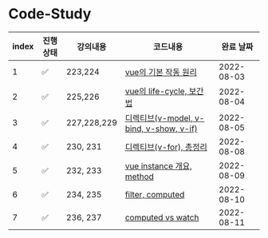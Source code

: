 # Code-Study

| index | 진행상태           | 강의내용    | 코드내용                                                  | 완료 날짜  |
| ----- | ------------------ | ----------- | --------------------------------------------------------- | ---------- |
| 1     | :white_check_mark: | 223,224     | [vue의 기본 작동 원리](8월/3일/README.md)                    | 2022-08-03 |
| 2     | :white_check_mark: | 225,226     | [vue의 life-cycle, 보간법](8월/4일/README.md)                | 2022-08-04 |
| 3     | :white_check_mark: | 227,228,229 | [디렉티브(v-model, v-bind, v-show, v-if)](8월/5일/README.md) | 2022-08-05 |
| 4     | :white_check_mark: | 230, 231    | [디렉티브(v-for), 총정리](8월/8일/README.md)                | 2022-08-08 |
| 5     | :white_check_mark: | 232, 233    | [vue instance 개요, method](8월/9일/README.md)                | 2022-08-09 |
| 6     | :white_check_mark: | 234, 235    | [filter, computed](8월/10일/README.md)                        | 2022-08-10 |
| 7     | :white_check_mark: | 236, 237    | [computed vs watch](8월/11/README.md)                        | 2022-08-11 |



